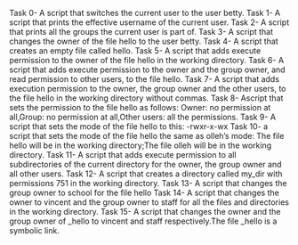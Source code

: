 Task 0- A script that switches the current user to the user betty.
Task 1- A script that prints the effective username of the current user.
Task 2- A script that prints all the groups the current user is part of.
Task 3- A script that changes the owner of the file hello to the user betty.
Task 4- A script that creates an empty file called hello.
Task 5- A script that adds execute permission to the owner of the file hello in the working directory.
Task 6- A script that adds execute permission to the owner and the group owner, and read permission to other users, to the file hello.
Task 7- A script that adds execution permission to the owner, the group owner and the other users, to the file hello in the working directory without commas.
Task 8- Ascript that sets the permission to the file hello as follows:
Owner: no permission at all,Group: no permission at all,Other users: all the permissions.
Task 9- A script that sets the mode of the file hello to this: -rwxr-x-wx
Task 10-  a script that sets the mode of the file hello the same as olleh’s mode: The file hello will be in the working directory;The file olleh will be in the working directory.
Task 11- A script that adds execute permission to all subdirectories of the current directory for the owner, the group owner and all other users.
Task 12- A script that creates a directory called my_dir with permissions 751 in the working directory.
Task 13- A script that changes the group owner to school for the file hello
Task 14- A script that changes the owner to vincent and the group owner to staff for all the files and directories in the working directory.
Task 15- A script that changes the owner and the group owner of _hello to vincent and staff respectively.The file _hello is a symbolic link.

